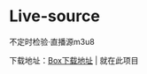 # Live-source
不定时检验·直播源m3u8


下载地址：[Box下载地址](https://app.box.com/s/ok7iclcyzc4db0qwct0b6azypu1pc3uy) | 就在此项目
